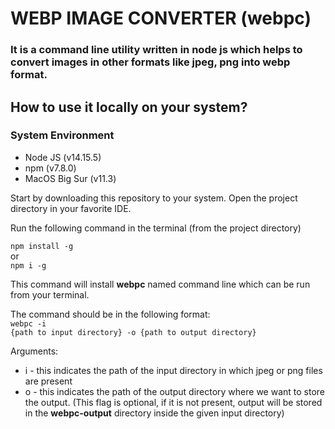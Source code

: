 # WEBP IMAGE CONVERTER (webpc)
### It is a command line utility written in node js which helps to convert images in other formats like jpeg, png into webp format.

## How to use it locally on your system?
### System Environment
- Node JS (v14.15.5)
- npm (v7.8.0)
- MacOS Big Sur (v11.3)

Start by downloading this repository to your system.
Open the project directory in your favorite IDE.

Run the following command in the terminal (from the project directory)

<code>npm install -g</code>
<br>or<br>
<code>npm i -g</code>

This command will install **webpc** named command line which can be run from your terminal.

The command should be in the following format:
<br>
<code>webpc -i {path to input directory} -o {path to output directory}</code>
<br>

Arguments:
- i - this indicates the path of the input directory in which jpeg or png files are present
- o - this indicates the path of the output directory where we want to store the output. (This flag is optional, if it is not present, output will be stored in the **webpc-output** directory inside the given input directory)